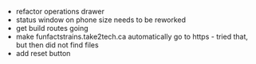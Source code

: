 - refactor operations drawer
- status window on phone size needs to be reworked
- get build routes going
- make funfactstrains.take2tech.ca automatically go to https - tried that, but then did not find files
- add reset button


